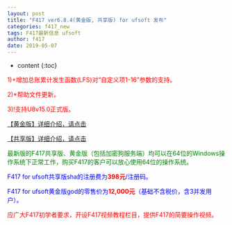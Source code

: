 ```yaml
---
layout: post
title: "F417 ver6.8.4(黄金版, 共享版) for ufsoft 发布"
categories: f417_new
tags: F417最新信息 ufsoft
author: f417
date: 2019-05-07
---
```


* content
{:toc}



<p><font color="red">1)+增加总账累计发生函数(LFS)对“自定义项1-16”参数的支持。</font></p>

<p><font color="red">2)*帮助文件更新。</font></p>

<p><font color="red">3)!支持U8v15.0正式版。</font></p>


[【黄金版】详细介绍，请点击](/blog/f417_uf_gold)

[【共享版】详细介绍，请点击](/blog/f417_uf_share)

<p><font color="green">最新版的F417共享版、黄金版（包括加密狗服务端）均可以在64位的Windows操作系统下正常工作，购买F417的客户可以放心使用64位的操作系统。</font></p>

<p><font color="blue">F417 for ufsoft共享版sha的注册费为<font color="red"><b>398元</b></font>/注册码。</font></p>

<p><font color="blue">F417 for ufsoft黄金版god的零售价为<font color="red"><b>12,000元</b></font>（基础不含税价，含3并发用户）。</font></p>

<p><font color="red">应广大F417初学者要求，开设F417视频教程栏目，提供F417的简要操作视频。</font></p>
